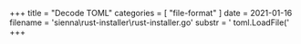 +++
title = "Decode TOML"
categories = [ "file-format" ]
date = 2021-01-16
filename = 'sienna\rust-installer\rust-installer.go'
substr = ' toml.LoadFile('
+++
